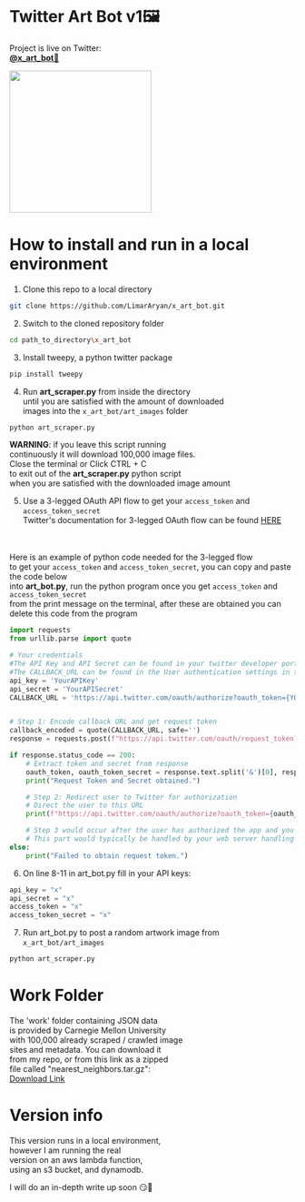 # Twitter Art Bot v1🖼️

Project is live on Twitter: 
</br>**[@x_art_bot🎨](https://twitter.com/x_art_bot)**

<img src = 'https://github.com/LimarAryan/x_art_bot/assets/110574851/7b08c739-30fc-430e-a9ac-4735ddb2e647' width = '250'>

# How to install and run in a local environment
1. Clone this repo to a local directory
```bash
git clone https://github.com/LimarAryan/x_art_bot.git
```
2. Switch to the cloned repository folder
```bash
cd path_to_directory\x_art_bot
```
3. Install tweepy, a python twitter package
```bash
pip install tweepy
```
4. Run **art_scraper.py** from inside the directory</br>
until you are satisfied with the amount of downloaded
</br>images into the `x_art_bot/art_images` folder</br>
```bash
python art_scraper.py
```
**WARNING**: if you leave this script running 
</br>continuously it will download 100,000 image files.
</br>Close the terminal or Click CTRL + C 
</br>to exit out of the **art_scraper.py** python script 
</br>when you are satisfied with the downloaded image amount

5. Use a 3-legged OAuth API flow to get your `access_token` and `access_token_secret`
</br>Twitter's documentation for 3-legged OAuth flow can be found [HERE](https://developer.twitter.com/en/docs/authentication/oauth-1-0a/obtaining-user-access-tokens)

</br></br>Here is an example of python code needed for the 3-legged flow
</br>to get your `access_token` and `access_token_secret`, you can copy and paste the code below
</br>into **art_bot.py**, run the python program once you get `access_token` and `access_token_secret`
</br>from the print message on the terminal, after these are obtained you can delete this code from the program
```python
import requests
from urllib.parse import quote

# Your credentials
#The API Key and API Secret can be found in your twitter developer portal under 'Keys and Tokens'
#The CALLBACK_URL can be found in the User authentication settings in the twitter developer portal
api_key = 'YourAPIKey'
api_secret = 'YourAPISecret'
CALLBACK_URL = 'https://api.twitter.com/oauth/authorize?oauth_token={YOUR_OAUTH_TOKEN}' #example link


# Step 1: Encode callback URL and get request token
callback_encoded = quote(CALLBACK_URL, safe='')
response = requests.post(f"https://api.twitter.com/oauth/request_token?oauth_callback={callback_encoded}", auth=(api_key, api_secret))

if response.status_code == 200:
    # Extract token and secret from response
    oauth_token, oauth_token_secret = response.text.split('&')[0], response.text.split('&')[1]
    print("Request Token and Secret obtained.")

    # Step 2: Redirect user to Twitter for authorization
    # Direct the user to this URL
    print(f"https://api.twitter.com/oauth/authorize?oauth_token={oauth_token}")

    # Step 3 would occur after the user has authorized the app and you've received the oauth_verifier
    # This part would typically be handled by your web server handling the callback
else:
    print("Failed to obtain request token.")
```

6. On line 8-11 in art_bot.py fill in your API keys:
```python
api_key = "x"
api_secret = "x"
access_token = "x"
access_token_secret = "x"
```
7. Run art_bot.py to post a random artwork image from `x_art_bot/art_images`
```bash
python art_scraper.py
```

# Work Folder
The 'work' folder containing JSON data</br>
is provided by Carnegie Mellon University</br>
with 100,000 already scraped / crawled image</br>
sites and metadata. You can download it</br>
from my repo, or from this link as a zipped</br>
file called "nearest_neighbors.tar.gz":</br>
[Download Link](https://kilthub.cmu.edu/articles/dataset/National_Gallery_of_Art_InceptionV3_Features/10061885)

# Version info
This version runs in a local environment,</br>
however I am running the real</br>
version on an aws lambda function,</br>
using an s3 bucket, and dynamodb.

I will do an in-depth write up soon 😏🤩
